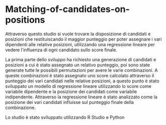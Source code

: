 # Matching-of-candidates-on-positions
Attraverso questo studio si vuole trovare la disposizione di candidati e posizioni che restituiscando il maggior punteggio per poter assegnare i vari dipendenti alle relative posizioni, utilizzando una regressione lineare per vedere l'influenza di ogni candidato sullo score finale.


La prima parte dello sviluppo ha richiesto una generazione di candidati e posizioni a cui è stato assegnato un relativo punteggio, poi sono state generate tutte le possibili permutazioni per avere le varie combinazioni. A queste combinazioni è stato assegnato uno score calcolato attraverso il punteggio dei vari candidati nelle relative posizioni, a questo punto è stato sviluppato un modello di regressione lineare utilizzando lo score come variabile dipendente e la posizione dei candidati come variabile indipendente.
Attraverso la regressione lineare è stato analizzato come la posizione dei vari candidati influisse sul punteggio finale della combinazione.


Lo studio è stato sviluppato utilizzando R Studio e Python
